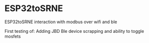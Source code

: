# ESP32toSRNE
ESP32toSRNE interaction with modbus over wifi and ble

First testing of:
Adding JBD Ble device scrapping and ability to toggle mosfets 
